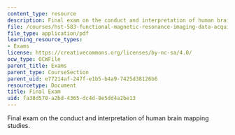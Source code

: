 ```yaml
---
content_type: resource
description: Final exam on the conduct and interpretation of human brain mapping studies.
file: /courses/hst-583-functional-magnetic-resonance-imaging-data-acquisition-and-analysis-fall-2008/fa38d570a2bd4365dc4d8e5dd4a2be13_final.pdf
file_type: application/pdf
learning_resource_types:
- Exams
license: https://creativecommons.org/licenses/by-nc-sa/4.0/
ocw_type: OCWFile
parent_title: Exams
parent_type: CourseSection
parent_uid: e77214af-247f-e1b5-b4a9-7425d38126b6
resourcetype: Document
title: Final Exam
uid: fa38d570-a2bd-4365-dc4d-8e5dd4a2be13
---
```

Final exam on the conduct and interpretation of human brain mapping studies.